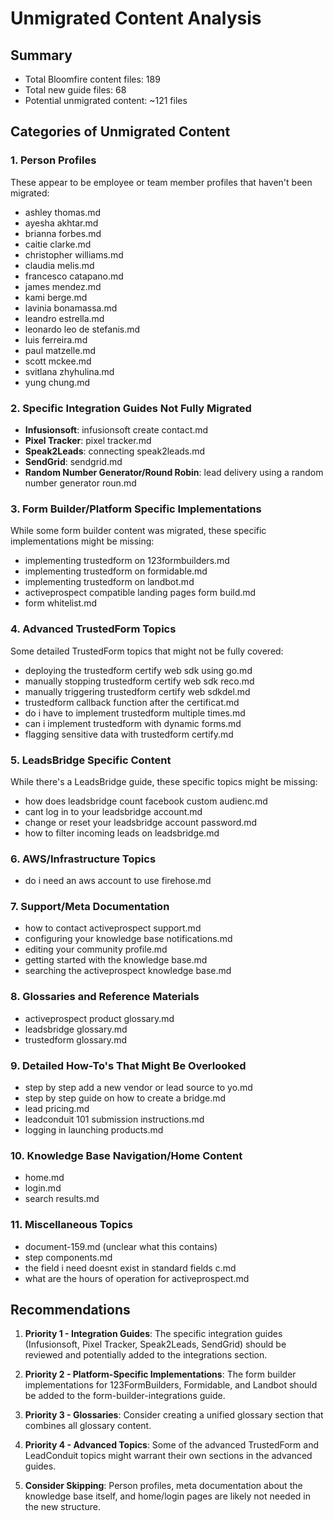 # Unmigrated Content Analysis

## Summary
- Total Bloomfire content files: 189
- Total new guide files: 68
- Potential unmigrated content: ~121 files

## Categories of Unmigrated Content

### 1. Person Profiles
These appear to be employee or team member profiles that haven't been migrated:
- ashley thomas.md
- ayesha akhtar.md
- brianna forbes.md
- caitie clarke.md
- christopher williams.md
- claudia melis.md
- francesco catapano.md
- james mendez.md
- kami berge.md
- lavinia bonamassa.md
- leandro estrella.md
- leonardo leo de stefanis.md
- luis ferreira.md
- paul matzelle.md
- scott mckee.md
- svitlana zhyhulina.md
- yung chung.md

### 2. Specific Integration Guides Not Fully Migrated
- **Infusionsoft**: infusionsoft create contact.md
- **Pixel Tracker**: pixel tracker.md
- **Speak2Leads**: connecting speak2leads.md
- **SendGrid**: sendgrid.md
- **Random Number Generator/Round Robin**: lead delivery using a random number generator roun.md

### 3. Form Builder/Platform Specific Implementations
While some form builder content was migrated, these specific implementations might be missing:
- implementing trustedform on 123formbuilders.md
- implementing trustedform on formidable.md
- implementing trustedform on landbot.md
- activeprospect compatible landing pages form build.md
- form whitelist.md

### 4. Advanced TrustedForm Topics
Some detailed TrustedForm topics that might not be fully covered:
- deploying the trustedform certify web sdk using go.md
- manually stopping trustedform certify web sdk reco.md
- manually triggering trustedform certify web sdkdel.md
- trustedform callback function after the certificat.md
- do i have to implement trustedform multiple times.md
- can i implement trustedform with dynamic forms.md
- flagging sensitive data with trustedform certify.md

### 5. LeadsBridge Specific Content
While there's a LeadsBridge guide, these specific topics might be missing:
- how does leadsbridge count facebook custom audienc.md
- cant log in to your leadsbridge account.md
- change or reset your leadsbridge account password.md
- how to filter incoming leads on leadsbridge.md

### 6. AWS/Infrastructure Topics
- do i need an aws account to use firehose.md

### 7. Support/Meta Documentation
- how to contact activeprospect support.md
- configuring your knowledge base notifications.md
- editing your community profile.md
- getting started with the knowledge base.md
- searching the activeprospect knowledge base.md

### 8. Glossaries and Reference Materials
- activeprospect product glossary.md
- leadsbridge glossary.md
- trustedform glossary.md

### 9. Detailed How-To's That Might Be Overlooked
- step by step add a new vendor or lead source to yo.md
- step by step guide on how to create a bridge.md
- lead pricing.md
- leadconduit 101 submission instructions.md
- logging in  launching products.md

### 10. Knowledge Base Navigation/Home Content
- home.md
- login.md
- search results.md

### 11. Miscellaneous Topics
- document-159.md (unclear what this contains)
- step components.md
- the field i need doesnt exist in standard fields c.md
- what are the hours of operation for activeprospect.md

## Recommendations

1. **Priority 1 - Integration Guides**: The specific integration guides (Infusionsoft, Pixel Tracker, Speak2Leads, SendGrid) should be reviewed and potentially added to the integrations section.

2. **Priority 2 - Platform-Specific Implementations**: The form builder implementations for 123FormBuilders, Formidable, and Landbot should be added to the form-builder-integrations guide.

3. **Priority 3 - Glossaries**: Consider creating a unified glossary section that combines all glossary content.

4. **Priority 4 - Advanced Topics**: Some of the advanced TrustedForm and LeadConduit topics might warrant their own sections in the advanced guides.

5. **Consider Skipping**: Person profiles, meta documentation about the knowledge base itself, and home/login pages are likely not needed in the new structure.